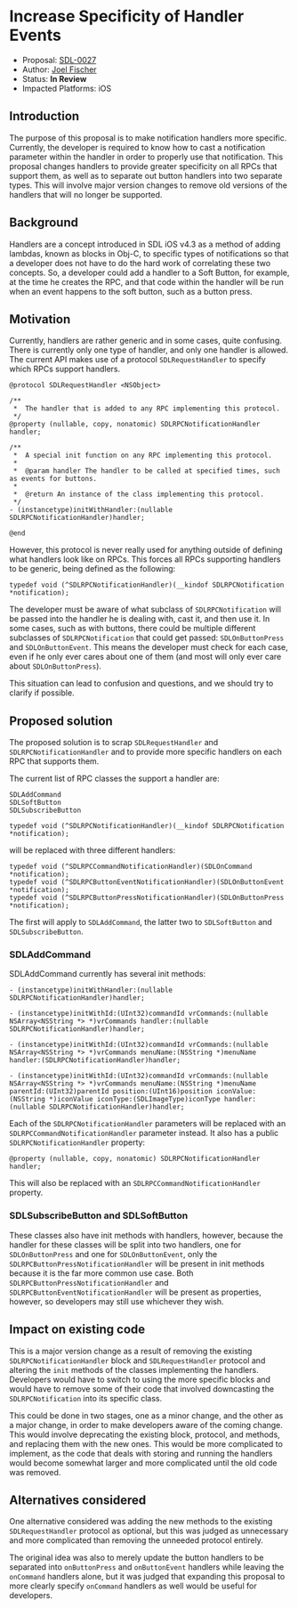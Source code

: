 # Increase Specificity of Handler Events

* Proposal: [SDL-0027](0027-ios-specify-handlers.md)
* Author: [Joel Fischer](https://github.com/joeljfischer)
* Status: **In Review**
* Impacted Platforms: iOS

## Introduction
The purpose of this proposal is to make notification handlers more specific. Currently, the developer is required to know how to cast a notification parameter within the handler in order to properly use that notification. This proposal changes handlers to provide greater specificity on all RPCs that support them, as well as to separate out button handlers into two separate types. This will involve major version changes to remove old versions of the handlers that will no longer be supported.

## Background
Handlers are a concept introduced in SDL iOS v4.3 as a method of adding lambdas, known as blocks in Obj-C, to specific types of notifications so that a developer does not have to do the hard work of correlating these two concepts. So, a developer could add a handler to a Soft Button, for example, at the time he creates the RPC, and that code within the handler will be run when an event happens to the soft button, such as a button press.

## Motivation
Currently, handlers are rather generic and in some cases, quite confusing. There is currently only one type of handler, and only one handler is allowed. The current API makes use of a protocol `SDLRequestHandler` to specify which RPCs support handlers.

```objc
@protocol SDLRequestHandler <NSObject>

/**
 *  The handler that is added to any RPC implementing this protocol.
 */
@property (nullable, copy, nonatomic) SDLRPCNotificationHandler handler;

/**
 *  A special init function on any RPC implementing this protocol.
 *
 *  @param handler The handler to be called at specified times, such as events for buttons.
 *
 *  @return An instance of the class implementing this protocol.
 */
- (instancetype)initWithHandler:(nullable SDLRPCNotificationHandler)handler;

@end
```

However, this protocol is never really used for anything outside of defining what handlers look like on RPCs. This forces all RPCs supporting handlers to be generic, being defined as the following:

```objc
typedef void (^SDLRPCNotificationHandler)(__kindof SDLRPCNotification *notification);
```

The developer must be aware of what subclass of `SDLRPCNotification` will be passed into the handler he is dealing with, cast it, and then use it. In some cases, such as with buttons, there could be multiple different subclasses of `SDLRPCNotification` that could get passed: `SDLOnButtonPress` and `SDLOnButtonEvent`. This means the developer must check for each case, even if he only ever cares about one of them (and most will only ever care about `SDLOnButtonPress`).

This situation can lead to confusion and questions, and we should try to clarify if possible.

## Proposed solution
The proposed solution is to scrap `SDLRequestHandler` and `SDLRPCNotificationHandler` and to provide more specific handlers on each RPC that supports them.

The current list of RPC classes the support a handler are:
```
SDLAddCommand
SDLSoftButton
SDLSubscribeButton
```

```objc
typedef void (^SDLRPCNotificationHandler)(__kindof SDLRPCNotification *notification);
```

will be replaced with three different handlers:

```objc
typedef void (^SDLRPCCommandNotificationHandler)(SDLOnCommand *notification);
typedef void (^SDLRPCButtonEventNotificationHandler)(SDLOnButtonEvent *notification);
typedef void (^SDLRPCButtonPressNotificationHandler)(SDLOnButtonPress *notification);
```

The first will apply to `SDLAddCommand`, the latter two to `SDLSoftButton` and `SDLSubscribeButton`.

### SDLAddCommand
SDLAddCommand currently has several init methods:

```objc
- (instancetype)initWithHandler:(nullable SDLRPCNotificationHandler)handler;

- (instancetype)initWithId:(UInt32)commandId vrCommands:(nullable NSArray<NSString *> *)vrCommands handler:(nullable SDLRPCNotificationHandler)handler;

- (instancetype)initWithId:(UInt32)commandId vrCommands:(nullable NSArray<NSString *> *)vrCommands menuName:(NSString *)menuName handler:(SDLRPCNotificationHandler)handler;

- (instancetype)initWithId:(UInt32)commandId vrCommands:(nullable NSArray<NSString *> *)vrCommands menuName:(NSString *)menuName parentId:(UInt32)parentId position:(UInt16)position iconValue:(NSString *)iconValue iconType:(SDLImageType)iconType handler:(nullable SDLRPCNotificationHandler)handler;
```

Each of the `SDLRPCNotificationHandler` parameters will be replaced with an `SDLRPCCommandNotificationHandler` parameter instead. It also has a public `SDLRPCNotificationHandler` property:

```objc
@property (nullable, copy, nonatomic) SDLRPCNotificationHandler handler;
```

This will also be replaced with an `SDLRPCCommandNotificationHandler` property.

### SDLSubscribeButton and SDLSoftButton
These classes also have init methods with handlers, however, because the handler for these classes will be split into two handlers, one for `SDLOnButtonPress` and one for `SDLOnButtonEvent`, only the `SDLRPCButtonPressNotificationHandler` will be present in init methods because it is the far more common use case. Both `SDLRPCButtonPressNotificationHandler` and `SDLRPCButtonEventNotificationHandler` will be present as properties, however, so developers may still use whichever they wish.

## Impact on existing code
This is a major version change as a result of removing the existing `SDLRPCNotificationHandler` block and `SDLRequestHandler` protocol and altering the `init` methods of the classes implementing the handlers. Developers would have to switch to using the more specific blocks and would have to remove some of their code that involved downcasting the `SDLRPCNotification` into its specific class.

This could be done in two stages, one as a minor change, and the other as a major change, in order to make developers aware of the coming change. This would involve deprecating the existing block, protocol, and methods, and replacing them with the new ones. This would be more complicated to implement, as the code that deals with storing and running the handlers would become somewhat larger and more complicated until the old code was removed.

## Alternatives considered
One alternative considered was adding the new methods to the existing `SDLRequestHandler` protocol as optional, but this was judged as unnecessary and more complicated than removing the unneeded protocol entirely.

The original idea was also to merely update the button handlers to be separated into `onButtonPress` and `onButtonEvent` handlers while leaving the `onCommand` handlers alone, but it was judged that expanding this proposal to more clearly specify `onCommand` handlers as well would be useful for developers.
